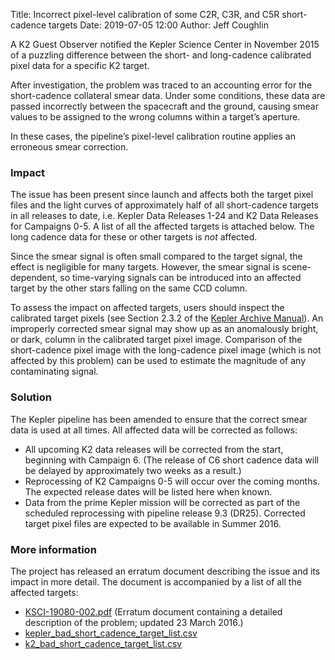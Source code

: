 Title: Incorrect pixel-level calibration of some C2R, C3R, and C5R short-cadence targets
Date: 2019-07-05 12:00
Author: Jeff Coughlin


<!--- Old Text --->

A K2 Guest Observer notified the Kepler Science Center in November 2015
of a puzzling difference between the short- and long-cadence
calibrated pixel data for a specific K2 target.

After investigation, the problem was traced to an accounting error
for the short-cadence collateral smear data.
Under some conditions, these data are passed incorrectly
between the spacecraft and the ground, causing smear values to be
assigned to the wrong columns within a target’s aperture.

In these cases, the pipeline’s pixel-level calibration routine
applies an erroneous smear correction.


### Impact

The issue has been present since launch and affects both the target pixel
files and the light curves of approximately
half of all short-cadence targets in all releases to date,
i.e. Kepler Data Releases 1-24 and K2 Data Releases for Campaigns 0-5.
A list of all the affected targets is attached below.
The long cadence data for these or other targets is *not* affected.

Since the smear signal is often small compared to the target signal,
the effect is negligible for many targets.
However, the smear signal is scene-dependent,
so time-varying signals can be introduced into an affected target
by the other stars falling on the same CCD column.

To assess the impact on affected targets,
users should inspect the calibrated target pixels
(see Section 2.3.2 of the [Kepler Archive Manual](https://archive.stsci.edu/kepler/manuals/archive_manual.pdf)).
An improperly corrected smear signal may show up as an anomalously bright,
or dark, column in the calibrated target pixel image.
Comparison of the short-cadence pixel image with the long-cadence pixel image
(which is not affected by this problem)
can be used to estimate the magnitude of any contaminating signal.


### Solution

The Kepler pipeline has been amended to ensure that the
correct smear data is used at all times.
All affected data will be corrected as follows:

 * All upcoming K2 data releases will be corrected from the start,
 beginning with Campaign 6. (The release of C6 short cadence data will be delayed by approximately two weeks as a result.)
 * Reprocessing of K2 Campaigns 0-5 will occur over the coming months. The expected release dates will be listed here when known.
 * Data from the prime Kepler mission will be corrected as part of the scheduled reprocessing with pipeline release 9.3 (DR25). Corrected target pixel files are expected to be available in Summer 2016.


###  More information

The project has released an erratum document describing the issue and
its impact in more detail.
The document is accompanied by a list of all the affected targets:

* [KSCI-19080-002.pdf](data/documentation/KSCI-19080-002.pdf) (Erratum document containing a detailed description of the problem; updated 23 March 2016.)
* [kepler_bad_short_cadence_target_list.csv](data/documentation/kepler_bad_short_cadence_target_list.csv)
* [k2_bad_short_cadence_target_list.csv](data/documentation/k2_bad_short_cadence_target_list.csv)
